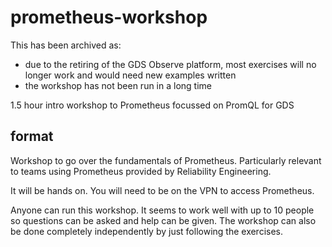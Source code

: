 # prometheus-workshop

This has been archived as:

- due to the retiring of the GDS Observe platform, most exercises will no longer work and would need new examples written
- the workshop has not been run in a long time

1.5 hour intro workshop to Prometheus focussed on PromQL for GDS

## format

Workshop to go over the fundamentals of Prometheus. Particularly relevant to teams using Prometheus provided by Reliability Engineering.

It will be hands on. You will need to be on the VPN to access Prometheus.

Anyone can run this workshop. It seems to work well with up to 10 people so questions can be asked and help can be given. The workshop can also be done completely independently by just following the exercises.
